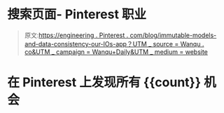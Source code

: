 # 搜索页面- Pinterest 职业

> 原文:[https://engineering . Pinterest . com/blog/immutable-models-and-data-consistency-our-IOs-app？UTM _ source = Wanqu . co&UTM _ campaign = Wanqu+Daily&UTM _ medium = website](https://engineering.pinterest.com/blog/immutable-models-and-data-consistency-our-ios-app?utm_source=wanqu.co&utm_campaign=Wanqu+Daily&utm_medium=website)

# 在 Pinterest 上发现所有 {{count}} 机会